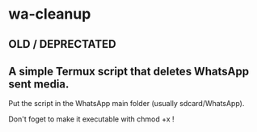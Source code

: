 # wa-cleanup
## OLD / DEPRECTATED
## A simple Termux script that deletes WhatsApp sent media.

Put the script in the WhatsApp main folder (usually sdcard/WhatsApp).

Don't foget to make it executable with chmod +x !
